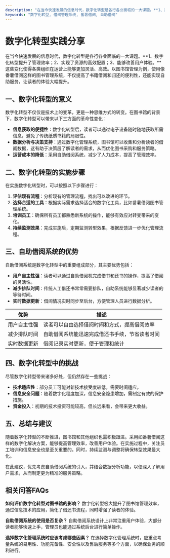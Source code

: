 ```yaml
---
description: "在当今快速发展的信息时代，数字化转型是各行各业面临的一大课题。**1、数字化转型提升了管理效率；2、实现了资源的高效配置；3、能够改善用户体验。**这些变化使得各类组织在运营上能够更加灵活、高效。以图书馆管理为例，使用像番薯借阅这样的图书管理系统，不仅提高了书籍借阅和归还的便利性，还能实现自助服务，让读者的体验大幅提升。"
keywords: "数字化转型, 借阅管理系统, 番薯借阅, 自助借阅"
---
```

# 数字化转型实践分享

在当今快速发展的信息时代，数字化转型是各行各业面临的一大课题。**1、数字化转型提升了管理效率；2、实现了资源的高效配置；3、能够改善用户体验。**这些变化使得各类组织在运营上能够更加灵活、高效。以图书馆管理为例，使用像番薯借阅这样的图书管理系统，不仅提高了书籍借阅和归还的便利性，还能实现自助服务，让读者的体验大幅提升。

## **一、数字化转型的意义**

数字化转型不仅仅是技术上的变革，更是一种思维方式的转变。在图书馆的背景下，数字化转型可以带来以下三方面的革命性变化：

- **信息获取的便捷性**：数字化转型后，读者可以通过电子设备随时随地获取所需信息，避免了传统纸质书籍的局限性。
- **数据分析与决策支持**：通过数字化管理系统，图书馆可以收集和分析读者的借阅数据，这有助于决策层了解读者的需求，从而优化图书采购和服务策略。
- **运营成本的降低**：采用自助借阅系统，减少了人力成本，提高了管理效率。

## **二、数字化转型的实施步骤**

在实施数字化转型时，可以按照以下步骤进行：

1. **评估现有流程**：分析现有的管理流程，找出可以改进的环节。
2. **选择合适的工具**：根据实际需求选择适合的数字化工具，比如番薯借阅图书管理系统。
3. **培训员工**：确保所有员工都熟悉新系统的操作，能够有效应对转变带来的变化。
4. **持续监测效果**：完成实施后，定期监测转型效果，根据反馈进一步优化管理流程。

## **三、自助借阅系统的优势**

自助借阅系统是数字化转型中的重要组成部分，其主要优势包括：

- **用户自主性强**：读者可以通过自助借阅机完成借书和还书的操作，提高了借阅的灵活性。
- **减少排队时间**：传统人工借还书常常需要排队，自助系统能够显著减少读者的等待时间。
- **实时数据更新**：借阅情况实时同步至后台，方便管理人员进行数据分析。

| 优势         | 描述                                                                 |
| ------------ | -------------------------------------------------------------------- |
| 用户自主性强 | 读者可以自由选择借阅时间和方式，提高借阅效率                     |
| 减少排队时间 | 自助借阅系统能迅速完成借还书手续，节省读者时间                     |
| 实时数据更新 | 借阅记录实时更新，便于管理和统计                                   |

## **四、数字化转型中的挑战**

尽管数字化转型带来诸多好处，但仍然存在一些挑战：

- **技术适应性**：部分员工可能对新技术接受度较低，需要时间适应。
- **信息安全问题**：随着数字化程度加深，信息安全隐患增加，需制定有效的保护措施。
- **资金投入**：初期的技术投资可能较高，但长远来看，会带来更大收益。

## **五、总结与建议**

随着数字化转型的不断推进，图书馆和其他组织也需积极跟进。采用如番薯借阅这样的数字化解决方案，能够提高管理效率，改善用户体验。在实施过程中，关注员工培训和信息安全也是至关重要的。同时，持续监测与调整将确保转型效果最大化。

在此建议，优先考虑自助借阅系统的引入，并结合数据分析功能，以便深入了解用户需求，从而制定更为精准的服务策略。

## **相关问答FAQs**

**如何评价数字化转型对图书馆的影响？**
数字化转型极大提升了图书馆管理效率，通过信息技术的应用，简化了借还书流程，同时增强了读者的体验。

**自助借阅系统的使用是否复杂？**
自助借阅系统设计上非常注重用户体验，大部分读者能够快速上手，管理员也能通过系统后台进行简单操作。

**选择数字化管理系统时应该考虑哪些因素？**
在选择数字化管理系统时，应重点考量系统的易用性、功能完备性、安全性以及售后服务等多个方面，以确保业务的顺利进行。
